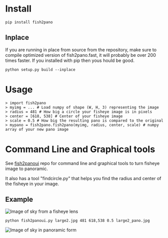 # Install
```
pip install fish2pano
```

## Inplace 

If you are running in place from source from the repository, make sure to compile optimized version of fish2pano.fast, it will probably be over 200 times faster. If you installed with pip then yous hould be good.

```
python setup.py build --inplace
```

# Usage
```
> import fish2pano
> myimg = ... # Load numpy of shape (W, H, 3) representing the image
> radius = 481 # How big a circle your fisheye image is in pixels
> center = [618, 538] # Center of your fisheye image
> scale = 0.5 # How big the resulting pano is compared to the original
> mypano = fish2pano.fish2pano(myimg, radius, center, scale) # numpy array of your new pano image
```

# Command Line and Graphical tools

See [fish2panoui](https://github.com/bluthen/fish2panoui) repo for command line and graphical tools to turn fisheye image to panoramic.

It also has a tool "findcircle.py" that helps you find the radius and center of the fisheye in your image.

## Example

![Image of sky from a fisheye lens](./large2.jpg "Fisheye")

```
python fish2panoui.py large2.jpg 481 618,538 0.5 large2_pano.jpg
```


![Image of sky in panoramic form](./large2_pano.jpg "Pano")
